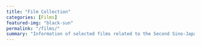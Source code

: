 ```yaml
---
title: "Film Collection"
categories: [Films]
featured-img: "black-sun"
permalink: "/films/"
summary: "Information of selected films related to the Second Sino-Japanese War and after-war memories"
---
```

